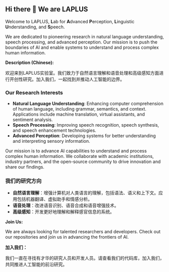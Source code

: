 ## Hi there 👋 We are **LAPLUS**

<!--

**Here are some ideas to get you started:**

🙋‍♀️ A short introduction - what is your organization all about?
🌈 Contribution guidelines - how can the community get involved?
👩‍💻 Useful resources - where can the community find your docs? Is there anything else the community should know?
🍿 Fun facts - what does your team eat for breakfast?
🧙 Remember, you can do mighty things with the power of [Markdown](https://docs.github.com/github/writing-on-github/getting-started-with-writing-and-formatting-on-github/basic-writing-and-formatting-syntax)
-->


Welcome to LAPLUS, **L**ab for **A**dvanced **P**erception, **L**inguistic **U**nderstanding, and **S**peech. 

We are dedicated to pioneering research in natural language understanding, speech processing, and advanced perception. Our mission is to push the boundaries of AI and enable systems to understand and process complex human information.

**Description (Chinese):**

欢迎来到LAPLUS实验室。我们致力于自然语言理解和语音处理和高级感知方面进行开创性研究。加入我们，一起找到并推动人工智能的边界。


### Our Research Interests

- **Natural Language Understanding**: Enhancing computer comprehension of human language, including grammar, semantics, and context. Applications include machine translation, virtual assistants, and sentiment analysis.
- **Speech Processing**: Improving speech recognition, speech synthesis, and speech enhancement technologies.
- **Advanced Perception**: Developing systems for better understanding and interpreting sensory information.

Our mission is to advance AI capabilities to understand and process complex human information. We collaborate with academic institutions, industry partners, and the open-source community to drive innovation and share our findings.

### 我们的研究方向

- **自然语言理解**：增强计算机对人类语言的理解，包括语法、语义和上下文。应用包括机器翻译、虚拟助手和情感分析。
- **语音处理**：改进语音识别、语音合成和语音增强技术。
- **高级感知**：开发更好地理解和解释感官信息的系统。

<!--
**Contact Us:**

- **Email**: info@laplus.org
- **Website**: [www.laplus.org](http://www.laplus.org)


**联系我们：**

- **电子邮件**: info@laplus.org
- **网站**: [www.laplus.org](http://www.laplus.org)
-->
**Join Us:**

We are always looking for talented researchers and developers. Check out our repositories and join us in advancing the frontiers of AI.

**加入我们：**

我们一直在寻找有才华的研究人员和开发人员。请查看我们的代码库，加入我们，共同推进人工智能的前沿研究。
